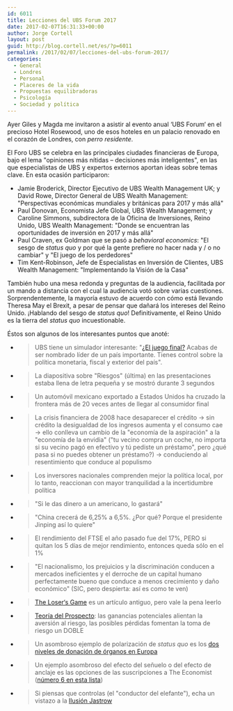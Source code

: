 ```yaml
---
id: 6011
title: Lecciones del UBS Forum 2017
date: 2017-02-07T16:31:33+00:00
author: Jorge Cortell
layout: post
guid: http://blog.cortell.net/es/?p=6011
permalink: /2017/02/07/lecciones-del-ubs-forum-2017/
categories:
  - General
  - Londres
  - Personal
  - Placeres de la vida
  - Propuestas equilibradoras
  - Psicología
  - Sociedad y polí­tica
---
```

Ayer Giles y Magda me invitaron a asistir al evento anual ‘UBS Forum‘ en el precioso Hotel Rosewood, uno de esos hoteles en un palacio renovado en el corazón de Londres, con _perro residente_.

El Foro UBS se celebra en las principales ciudades financieras de Europa, bajo el lema "opiniones más nítidas – decisiones más inteligentes", en las que especialistas de UBS y expertos externos aportan ideas sobre temas clave. En esta ocasión participaron:

  * Jamie Broderick, Director Ejecutivo de UBS Wealth Management UK; y David Rowe, Director General de UBS Wealth Management: "Perspectivas económicas mundiales y británicas para 2017 y más allá"
  * Paul Donovan, Economista Jefe Global, UBS Wealth Management; y Caroline Simmons, subdirectora de la Oficina de Inversiones, Reino Unido, UBS Wealth Management: "Donde se encuentran las oportunidades de inversión en 2017 y más allá"
  * Paul Craven, ex Goldman que se pasó a _behavioral economics_: "El sesgo de _status quo_ y por qué la gente prefiere no hacer nada y / o no cambiar" y "El juego de los perdedores"
  * Tim Kent-Robinson, Jefe de Especialistas en Inversión de Clientes, UBS Wealth Management: "Implementando la Visión de la Casa"

También hubo una mesa redonda y preguntas de la audiencia, facilitada por un mando a distancia con el cual la audiencia votó sobre varias cuestiones. Sorprendentemente, la mayoría estuvo de acuerdo con cómo está llevando Theresa May el Brexit, a pesar de pensar que dañará los intereses del Reino Unido. ¡Hablando del sesgo de _status quo_! Definitivamente, el Reino Unido es la tierra del _status quo_ incuestionable.

Éstos son algunos de los interesantes puntos que anoté:

  * > UBS tiene un simulador interesante: "[¿El juego final?](https://m.ubs.com/global/es/chief-investment-office/end-game.html) Acabas de ser nombrado líder de un país importante. Tienes control sobre la política monetaria, fiscal y exterior del país".

  * > La diapositiva sobre "Riesgos" (última) en las presentaciones estaba llena de letra pequeña y se mostró durante 3 segundos

  * > Un automóvil mexicano exportado a Estados Unidos ha cruzado la frontera más de 20 veces antes de llegar al consumidor final

  * > La crisis financiera de 2008 hace desaparecer el crédito -> sin crédito la desigualdad de los ingresos aumenta y el consumo cae -> ello conlleva un cambio de la "economía de la aspiración" a la "economía de la envidia" ("tu vecino compra un coche, no importa si su vecino pagó en efectivo y tú pediste un préstamo", pero ¿qué pasa si no puedes obtener un préstamo?) -> conduciendo al resentimiento que conduce al populismo

  * > Los inversores nacionales comprenden mejor la política local, por lo tanto, reaccionan con mayor tranquilidad a la incertidumbre política

  * > "Si le das dinero a un americano, lo gastará"

  * > "China crecerá de 6,25% a 6,5%. ¿Por qué? Porque el presidente Jinping así lo quiere"

  * > El rendimiento del FTSE el año pasado fue del 17%, PERO si quitan los 5 días de mejor rendimiento, entonces queda sólo en el 1%

  * > "El nacionalismo, los prejuicios y la discriminación conducen a mercados ineficientes y el derroche de un capital humano perfectamente bueno que conduce a menos crecimiento y daño económico" (SIC, pero despierta: así es como te ven)

  * > [The Loser‘s Game](http://www.cfapubs.org/doi/abs/10.2469/faj.v51.n1.1865) es un artículo antiguo, pero vale la pena leerlo

  * > [Teoría del Prospecto](https://en.wikipedia.org/wiki/Prospect_theory): las ganancias potenciales alientan la aversión al riesgo, las posibles pérdidas fomentan la toma de riesgo un DOBLE

  * > Un asombroso ejemplo de polarización de _status quo_ es los [dos niveles de donación de órganos en Europa](http://www.wheelofpersuasion.com/technique/status-quo-bias/)

  * > Un ejemplo asombroso del efecto del señuelo o del efecto de anclaje es las opciones de las suscripciones a The Economist ([número 6 en esta lista](https://www.fastcompany.com/3019903/work-smart/8-subconscious-mistakes-our-brains-make-every-day-and-how-to-avoid-them))

  * > Si piensas que controlas (el "conductor del elefante"), echa un vistazo a la [Ilusión Jastrow](https://en.wikipedia.org/wiki/Jastrow_illusion)